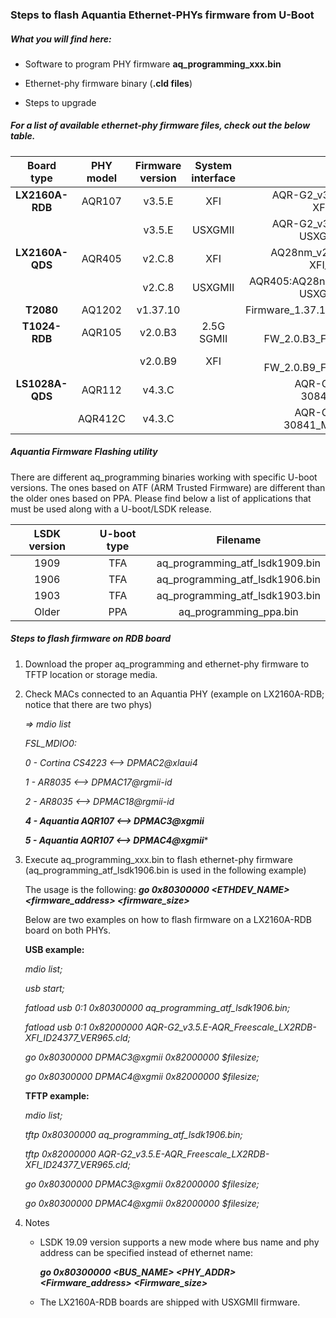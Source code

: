 ### Steps to flash Aquantia Ethernet-PHYs firmware from U-Boot

##### What you will find here:

- Software to program PHY firmware **aq_programming_xxx.bin**

- Ethernet-phy firmware binary (**.cld files**)

- Steps to upgrade

  

##### For a list of available ethernet-phy firmware files, check out the below table.

|   Board type    | PHY model | Firmware version | System interface |                           Filename                           |
| :-------------: | :-------: | :--------------: | :--------------: | :----------------------------------------------------------: |
| **LX2160A-RDB** |  AQR107   |      v3.5.E      |       XFI        | AQR-G2_v3.5.E-AQR_Freescale_LX2RDB-XFI_ID24377_VER965.cld |
|                 |           |      v3.5.E      |     USXGMII      | AQR-G2_v3.5.E-AQR_Freescale_LX2RDB-USXGMII_ID24109_VER965.cld |
| **LX2160A-QDS** |  AQR405   |      v2.C.8      |       XFI        |  AQ28nm_v2.C.8-AQR_Freescale_LX2QDS-XFI_ID24724_VER1019.cld  |
|                 |           |      v2.C.8      |     USXGMII      | AQR405:AQ28nm_v2.C.8-AQR_Freescale_LX2QDS-USXGMII_ID24191_VER997.cld |
|    **T2080**    |  AQ1202   |     v1.37.10     |                  |       Firmware_1.37.10_011014_Freescale_T2080PCIe.cld        |
|  **T1024-RDB**  |  AQR105   |     v2.0.B3      |    2.5G SGMII    |        AQ28nm-FW_2.0.B3_Freescale_T1024RDB_120514.cld        |
|                 |           |     v2.0.B9      |       XFI        |        AQ28nm-FW_2.0.B9_Freescale_T1024RDB_012115.cld        |
| **LS1028A-QDS** |  AQR112   |      v4.3.C      |                  |     AQR-G3_v4.3.C-AQR_NXP_SPF-30842_ID24155_VER1198.cld      |
|                 |  AQR412C  |      v4.3.C      |                  |   AQR-G3_v4.3.C-AQR_NXP_SPF-30841_MUSX_ID40019_VER1198.cld   |



##### Aquantia Firmware Flashing utility

There are different aq_programming binaries working with specific U-boot versions.  The ones based on ATF (ARM Trusted Firmware) are different than the older ones based on PPA. Please find below a list of applications that must be used along with a U-boot/LSDK release.

| LSDK version | U-boot type |            Filename             |
| :----------: | :---------: | :-----------------------------: |
|     1909     |     TFA     | aq_programming_atf_lsdk1909.bin |
|     1906     |     TFA     | aq_programming_atf_lsdk1906.bin |
|     1903     |     TFA     | aq_programming_atf_lsdk1903.bin |
|    Older     |     PPA     |     aq_programming_ppa.bin      |



##### Steps to flash firmware on RDB board

1. Download the proper aq_programming and ethernet-phy firmware to TFTP location or storage media.

2. Check MACs connected to an Aquantia PHY (example on LX2160A-RDB; notice that there are two phys)

   *=> mdio list*

   *FSL_MDIO0:*

   *0 - Cortina CS4223 <--> DPMAC2@xlaui4*

   *1 - AR8035 <--> DPMAC17@rgmii-id*

   *2 - AR8035 <--> DPMAC18@rgmii-id*

   ***4 - Aquantia AQR107 <--> DPMAC3@xgmii***

   ***5 - Aquantia AQR107 <--> DPMAC4@xgmii****

3. Execute aq_programming_xxx.bin to flash ethernet-phy firmware (aq_programming_atf_lsdk1906.bin is used in the following example)

   The usage is the following: ***go 0x80300000 <ETHDEV_NAME> <firmware_address> <firmware_size>***

   Below are two examples on how to flash firmware on a LX2160A-RDB board on both PHYs.

   **USB example:**

   *mdio list;*

   *usb start;*

   *fatload usb 0:1 0x80300000 aq_programming_atf_lsdk1906.bin;*

   *fatload usb 0:1 0x82000000 AQR-G2_v3.5.E-AQR_Freescale_LX2RDB-XFI_ID24377_VER965.cld;*

   *go 0x80300000 DPMAC3@xgmii 0x82000000 $filesize;*

   *go 0x80300000 DPMAC4@xgmii 0x82000000 $filesize;*

   **TFTP example:**

   *mdio list;*

   *tftp 0x80300000 aq_programming_atf_lsdk1906.bin;*

   *tftp 0x82000000 AQR-G2_v3.5.E-AQR_Freescale_LX2RDB-XFI_ID24377_VER965.cld;*

   *go 0x80300000 DPMAC3@xgmii 0x82000000 $filesize;*

   *go 0x80300000 DPMAC4@xgmii 0x82000000 $filesize;*


4. Notes

   - LSDK 19.09 version supports a new mode where bus name and phy address can be specified instead of ethernet name:

   		***go 0x80300000 <BUS_NAME> <PHY_ADDR> <Firmware_address> <Firmware_size>***

   - The LX2160A-RDB boards are shipped with USXGMII firmware.

